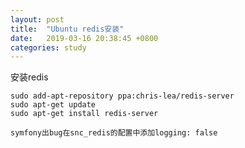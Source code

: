 ```yaml
---
layout: post
title:  "Ubuntu redis安装"
date:   2019-03-16 20:38:45 +0800
categories: study
---
```

安装redis
``````
sudo add-apt-repository ppa:chris-lea/redis-server
sudo apt-get update
sudo apt-get install redis-server

symfony出bug在snc_redis的配置中添加logging: false
``````


[jekyll-docs]: https://jekyllrb.com/docs/home
[jekyll-gh]:   https://github.com/jekyll/jekyll
[jekyll-talk]: https://talk.jekyllrb.com/
